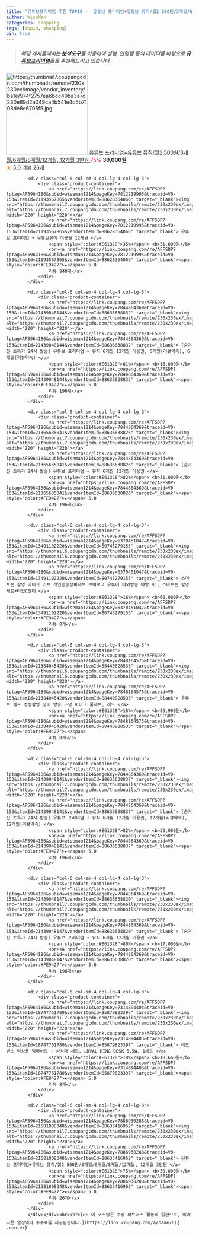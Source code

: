 ```yaml
---
title: "유튜브프리미엄 추천 TOP10 -  유튜브 프리미엄+유튜브 뮤직/월2 500원/3개월/6개월/8개월/12개월, 12개월 3만원 "
author: WiseMan
categories: shopping
tags: [Top10, shopping]
pin: true
---
```


> ##### 해당 게시물에서는 [**분석도구**](https://itemscout.io/)를 이용하여 **성별**, **연령별** 등의 데이터를 바탕으로 [**유튜브프리미엄**](https://link.coupang.com/a/baae76)들을 추천해드리고 있습니다.
<div class="container"><div class="row">
            <div class="col-6 col-sm-4 col-lg-4 col-lg-3">
                <div class="product-container">
                    <a href="https://link.coupang.com/re/AFFSDP?lptag=AF5964186&subid=wiseman1214&pageKey=7886930288&traceid=V0-153&itemId=21581808348&vendorItemId=88633416962" target="_blank"><img src="https://thumbnail7.coupangcdn.com/thumbnails/remote/230x230ex/image/vendor_inventory/ba1e/974f2757ea6bcc40ba3a7d230e89d2a049ca4b541e4d5b7108de8e6705f5.jpg" alt="https://thumbnail7.coupangcdn.com/thumbnails/remote/230x230ex/image/vendor_inventory/ba1e/974f2757ea6bcc40ba3a7d230e89d2a049ca4b541e4d5b7108de8e6705f5.jpg" width="220" height="220"></a>
                    <a href="https://link.coupang.com/re/AFFSDP?lptag=AF5964186&subid=wiseman1214&pageKey=7886930288&traceid=V0-153&itemId=21581808348&vendorItemId=88633416962" target="_blank"> 유튜브 프리미엄+유튜브 뮤직/월2 500원/3개월/6개월/8개월/12개월, 12개월 3만원 </a>
                    <span style="color:#E61328">75%</span> <b>30,000원</b>
                    <br><a href="https://link.coupang.com/re/AFFSDP?lptag=AF5964186&subid=wiseman1214&pageKey=7886930288&traceid=V0-153&itemId=21581808348&vendorItemId=88633416962" target="_blank"><span style="color:#FE9427">★</span> 5.0
                    리뷰 26개</a>
                </div>
            </div>
            
            <div class="col-6 col-sm-4 col-lg-4 col-lg-3">
                <div class="product-container">
                    <a href="https://link.coupang.com/re/AFFSDP?lptag=AF5964186&subid=wiseman1214&pageKey=7812219995&traceid=V0-153&itemId=21193567865&vendorItemId=88628364066" target="_blank"><img src="https://thumbnail7.coupangcdn.com/thumbnails/remote/230x230ex/image/vendor_inventory/ae3f/138e3c317002ec7a102846147569eeae4c100e3ea3c589fc775629761c86.jpg" alt="https://thumbnail7.coupangcdn.com/thumbnails/remote/230x230ex/image/vendor_inventory/ae3f/138e3c317002ec7a102846147569eeae4c100e3ea3c589fc775629761c86.jpg" width="220" height="220"></a>
                    <a href="https://link.coupang.com/re/AFFSDP?lptag=AF5964186&subid=wiseman1214&pageKey=7812219995&traceid=V0-153&itemId=21193567865&vendorItemId=88628364066" target="_blank"> 유튜브 프리미엄 + 유튜브뮤직 이용권 12개월 </a>
                    <span style="color:#E61328">35%</span> <b>31,000원</b>
                    <br><a href="https://link.coupang.com/re/AFFSDP?lptag=AF5964186&subid=wiseman1214&pageKey=7812219995&traceid=V0-153&itemId=21193567865&vendorItemId=88628364066" target="_blank"><span style="color:#FE9427">★</span> 5.0
                    리뷰 848개</a>
                </div>
            </div>
            
            <div class="col-6 col-sm-4 col-lg-4 col-lg-3">
                <div class="product-container">
                    <a href="https://link.coupang.com/re/AFFSDP?lptag=AF5964186&subid=wiseman1214&pageKey=7844864369&traceid=V0-153&itemId=21439048144&vendorItemId=88636638832" target="_blank"><img src="https://thumbnail7.coupangcdn.com/thumbnails/remote/230x230ex/image/vendor_inventory/0030/5c91e72b486af028740ef197a59e45782401150ba92eb3346036a68bbb74.png" alt="https://thumbnail7.coupangcdn.com/thumbnails/remote/230x230ex/image/vendor_inventory/0030/5c91e72b486af028740ef197a59e45782401150ba92eb3346036a68bbb74.png" width="220" height="220"></a>
                    <a href="https://link.coupang.com/re/AFFSDP?lptag=AF5964186&subid=wiseman1214&pageKey=7844864369&traceid=V0-153&itemId=21439048144&vendorItemId=88636638832" target="_blank"> [숨겨진 초특가 24시 발송] 유튜브 프리미엄 + 뮤직 6개월 12개월 이용권, 6개월(리뷰약속), 6개월(리뷰약속) </a>
                    <span style="color:#E61328">81%</span> <b>16,000원</b>
                    <br><a href="https://link.coupang.com/re/AFFSDP?lptag=AF5964186&subid=wiseman1214&pageKey=7844864369&traceid=V0-153&itemId=21439048144&vendorItemId=88636638832" target="_blank"><span style="color:#FE9427">★</span> 5.0
                    리뷰 196개</a>
                </div>
            </div>
            
            <div class="col-6 col-sm-4 col-lg-4 col-lg-3">
                <div class="product-container">
                    <a href="https://link.coupang.com/re/AFFSDP?lptag=AF5964186&subid=wiseman1214&pageKey=7844864369&traceid=V0-153&itemId=21365635041&vendorItemId=88636638826" target="_blank"><img src="https://thumbnail7.coupangcdn.com/thumbnails/remote/230x230ex/image/vendor_inventory/0030/5c91e72b486af028740ef197a59e45782401150ba92eb3346036a68bbb74.png" alt="https://thumbnail7.coupangcdn.com/thumbnails/remote/230x230ex/image/vendor_inventory/0030/5c91e72b486af028740ef197a59e45782401150ba92eb3346036a68bbb74.png" width="220" height="220"></a>
                    <a href="https://link.coupang.com/re/AFFSDP?lptag=AF5964186&subid=wiseman1214&pageKey=7844864369&traceid=V0-153&itemId=21365635041&vendorItemId=88636638826" target="_blank"> [숨겨진 초특가 24시 발송] 유튜브 프리미엄 + 뮤직 6개월 12개월 이용권 </a>
                    <span style="color:#E61328">82%</span> <b>31,000원</b>
                    <br><a href="https://link.coupang.com/re/AFFSDP?lptag=AF5964186&subid=wiseman1214&pageKey=7844864369&traceid=V0-153&itemId=21365635041&vendorItemId=88636638826" target="_blank"><span style="color:#FE9427">★</span> 5.0
                    리뷰 196개</a>
                </div>
            </div>
            
            <div class="col-6 col-sm-4 col-lg-4 col-lg-3">
                <div class="product-container">
                    <a href="https://link.coupang.com/re/AFFSDP?lptag=AF5964186&subid=wiseman1214&pageKey=6370451047&traceid=V0-153&itemId=13491102220&vendorItemId=80745279155" target="_blank"><img src="https://thumbnail6.coupangcdn.com/thumbnails/remote/230x230ex/image/vendor_inventory/fa62/6d8bde5e47fdc7f0bf1b9f88094d188903fa6d2365c13cfe287817ccd6fb.jpg" alt="https://thumbnail6.coupangcdn.com/thumbnails/remote/230x230ex/image/vendor_inventory/fa62/6d8bde5e47fdc7f0bf1b9f88094d188903fa6d2365c13cfe287817ccd6fb.jpg" width="220" height="220"></a>
                    <a href="https://link.coupang.com/re/AFFSDP?lptag=AF5964186&subid=wiseman1214&pageKey=6370451047&traceid=V0-153&itemId=13491102220&vendorItemId=80745279155" target="_blank"> 스마트폰 촬영 마이크 키트 개인방송장비세트 브이로그 유튜버 야외방송 야방 BJ, 스마트폰 촬영 세트+타입C젠더 </a>
                    <span style="color:#E61328">16%</span> <b>60,000원</b>
                    <br><a href="https://link.coupang.com/re/AFFSDP?lptag=AF5964186&subid=wiseman1214&pageKey=6370451047&traceid=V0-153&itemId=13491102220&vendorItemId=80745279155" target="_blank"><span style="color:#FE9427">★</span> 
                    리뷰 0개</a>
                </div>
            </div>
            
            <div class="col-6 col-sm-4 col-lg-4 col-lg-3">
                <div class="product-container">
                    <a href="https://link.coupang.com/re/AFFSDP?lptag=AF5964186&subid=wiseman1214&pageKey=7848164575&traceid=V0-153&itemId=21384045420&vendorItemId=88440828533" target="_blank"><img src="https://thumbnail6.coupangcdn.com/thumbnails/remote/230x230ex/image/vendor_inventory/dd95/9834abeacdd1b46b0723ef2e3a3178876a1d9549de77c7a0a6b824d78c0a.jpg" alt="https://thumbnail6.coupangcdn.com/thumbnails/remote/230x230ex/image/vendor_inventory/dd95/9834abeacdd1b46b0723ef2e3a3178876a1d9549de77c7a0a6b824d78c0a.jpg" width="220" height="220"></a>
                    <a href="https://link.coupang.com/re/AFFSDP?lptag=AF5964186&subid=wiseman1214&pageKey=7848164575&traceid=V0-153&itemId=21384045420&vendorItemId=88440828533" target="_blank"> 유튜브 셀프 영상촬영 장비 방송 조명 마이크 풀세트, 레드 </a>
                    <span style="color:#E61328">18%</span> <b>89,900원</b>
                    <br><a href="https://link.coupang.com/re/AFFSDP?lptag=AF5964186&subid=wiseman1214&pageKey=7848164575&traceid=V0-153&itemId=21384045420&vendorItemId=88440828533" target="_blank"><span style="color:#FE9427">★</span> 
                    리뷰 0개</a>
                </div>
            </div>
            
            <div class="col-6 col-sm-4 col-lg-4 col-lg-3">
                <div class="product-container">
                    <a href="https://link.coupang.com/re/AFFSDP?lptag=AF5964186&subid=wiseman1214&pageKey=7844864369&traceid=V0-153&itemId=21439048141&vendorItemId=88636638837" target="_blank"><img src="https://thumbnail7.coupangcdn.com/thumbnails/remote/230x230ex/image/vendor_inventory/0030/5c91e72b486af028740ef197a59e45782401150ba92eb3346036a68bbb74.png" alt="https://thumbnail7.coupangcdn.com/thumbnails/remote/230x230ex/image/vendor_inventory/0030/5c91e72b486af028740ef197a59e45782401150ba92eb3346036a68bbb74.png" width="220" height="220"></a>
                    <a href="https://link.coupang.com/re/AFFSDP?lptag=AF5964186&subid=wiseman1214&pageKey=7844864369&traceid=V0-153&itemId=21439048141&vendorItemId=88636638837" target="_blank"> [숨겨진 초특가 24시 발송] 유튜브 프리미엄 + 뮤직 6개월 12개월 이용권, 12개월(리뷰약속), 12개월(리뷰약속) </a>
                    <span style="color:#E61328">82%</span> <b>30,000원</b>
                    <br><a href="https://link.coupang.com/re/AFFSDP?lptag=AF5964186&subid=wiseman1214&pageKey=7844864369&traceid=V0-153&itemId=21439048141&vendorItemId=88636638837" target="_blank"><span style="color:#FE9427">★</span> 5.0
                    리뷰 196개</a>
                </div>
            </div>
            
            <div class="col-6 col-sm-4 col-lg-4 col-lg-3">
                <div class="product-container">
                    <a href="https://link.coupang.com/re/AFFSDP?lptag=AF5964186&subid=wiseman1214&pageKey=7844864369&traceid=V0-153&itemId=21439048147&vendorItemId=88636638820" target="_blank"><img src="https://thumbnail7.coupangcdn.com/thumbnails/remote/230x230ex/image/vendor_inventory/0030/5c91e72b486af028740ef197a59e45782401150ba92eb3346036a68bbb74.png" alt="https://thumbnail7.coupangcdn.com/thumbnails/remote/230x230ex/image/vendor_inventory/0030/5c91e72b486af028740ef197a59e45782401150ba92eb3346036a68bbb74.png" width="220" height="220"></a>
                    <a href="https://link.coupang.com/re/AFFSDP?lptag=AF5964186&subid=wiseman1214&pageKey=7844864369&traceid=V0-153&itemId=21439048147&vendorItemId=88636638820" target="_blank"> [숨겨진 초특가 24시 발송] 유튜브 프리미엄 + 뮤직 6개월 12개월 이용권 </a>
                    <span style="color:#E61328">80%</span> <b>17,000원</b>
                    <br><a href="https://link.coupang.com/re/AFFSDP?lptag=AF5964186&subid=wiseman1214&pageKey=7844864369&traceid=V0-153&itemId=21439048147&vendorItemId=88636638820" target="_blank"><span style="color:#FE9427">★</span> 5.0
                    리뷰 196개</a>
                </div>
            </div>
            
            <div class="col-6 col-sm-4 col-lg-4 col-lg-3">
                <div class="product-container">
                    <a href="https://link.coupang.com/re/AFFSDP?lptag=AF5964186&subid=wiseman1214&pageKey=7314894403&traceid=V0-153&itemId=18747761780&vendorItemId=85879823397" target="_blank"><img src="https://thumbnail7.coupangcdn.com/thumbnails/remote/230x230ex/image/rs_quotation_api/rvjqa21j/94f9271745fe461c9f67aa72cf0cb20e.jpg" alt="https://thumbnail7.coupangcdn.com/thumbnails/remote/230x230ex/image/rs_quotation_api/rvjqa21j/94f9271745fe461c9f67aa72cf0cb20e.jpg" width="220" height="220"></a>
                    <a href="https://link.coupang.com/re/AFFSDP?lptag=AF5964186&subid=wiseman1214&pageKey=7314894403&traceid=V0-153&itemId=18747761780&vendorItemId=85879823397" target="_blank"> 레드밴스 탁상용 링라이트 + 삼각대 세트, LDVAL RING DESK 5.5W, 1세트 </a>
                    <span style="color:#E61328">18%</span> <b>18,660원</b>
                    <br><a href="https://link.coupang.com/re/AFFSDP?lptag=AF5964186&subid=wiseman1214&pageKey=7314894403&traceid=V0-153&itemId=18747761780&vendorItemId=85879823397" target="_blank"><span style="color:#FE9427">★</span> 5.0
                    리뷰 8개</a>
                </div>
            </div>
            
            <div class="col-6 col-sm-4 col-lg-4 col-lg-3">
                <div class="product-container">
                    <a href="https://link.coupang.com/re/AFFSDP?lptag=AF5964186&subid=wiseman1214&pageKey=7886930288&traceid=V0-153&itemId=21581808348&vendorItemId=88633416962" target="_blank"><img src="https://thumbnail7.coupangcdn.com/thumbnails/remote/230x230ex/image/vendor_inventory/ba1e/974f2757ea6bcc40ba3a7d230e89d2a049ca4b541e4d5b7108de8e6705f5.jpg" alt="https://thumbnail7.coupangcdn.com/thumbnails/remote/230x230ex/image/vendor_inventory/ba1e/974f2757ea6bcc40ba3a7d230e89d2a049ca4b541e4d5b7108de8e6705f5.jpg" width="220" height="220"></a>
                    <a href="https://link.coupang.com/re/AFFSDP?lptag=AF5964186&subid=wiseman1214&pageKey=7886930288&traceid=V0-153&itemId=21581808348&vendorItemId=88633416962" target="_blank"> 유튜브 프리미엄+유튜브 뮤직/월2 500원/3개월/6개월/8개월/12개월, 12개월 3만원 </a>
                    <span style="color:#E61328">75%</span> <b>30,000원</b>
                    <br><a href="https://link.coupang.com/re/AFFSDP?lptag=AF5964186&subid=wiseman1214&pageKey=7886930288&traceid=V0-153&itemId=21581808348&vendorItemId=88633416962" target="_blank"><span style="color:#FE9427">★</span> 5.0
                    리뷰 26개</a>
                </div>
            </div>
            </div></div><br><br>[👉 이 포스팅은 쿠팡 파트너스 활동의 일환으로, 이에 따른 일정액의 수수료를 제공받습니다.](https://link.coupang.com/a/baae76){: .center}
